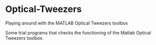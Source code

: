 # Optical-Tweezers
Playing around with the MATLAB Optical Tweezers toolbox

Some trial programs that checks the functioning of the Matlab Optical Tweezers toolbox.

